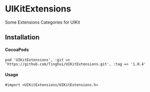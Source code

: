 # UIKitExtensions
Some Extensions Categories for UIKit

## Installation

#### CocoaPods

```objc
pod 'UIKitExtensions', :git => 'https://github.com/Tinghui/UIKitExtensions.git', :tag => '1.0.4'
```

#### Usage

```objc
#import <UIKitExtensions/UIKitExtensions.h>
```


